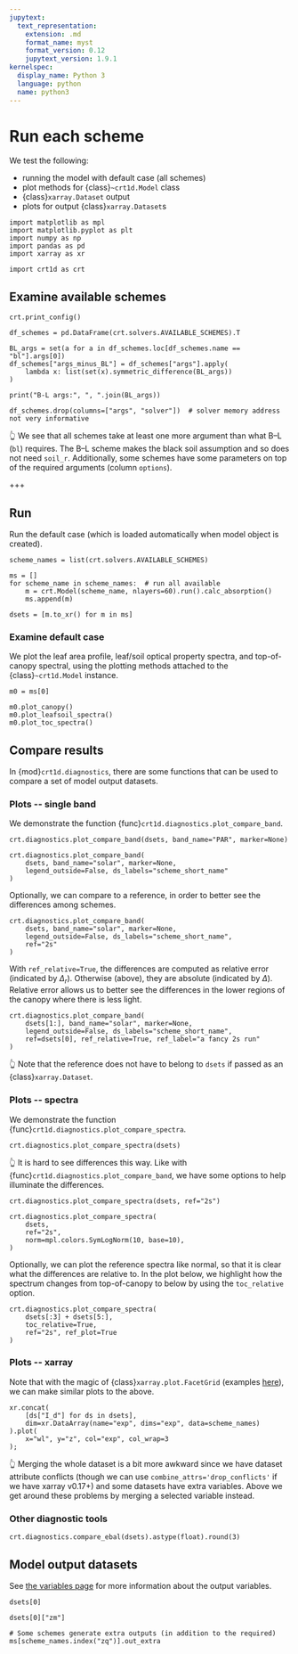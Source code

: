 ```yaml
---
jupytext:
  text_representation:
    extension: .md
    format_name: myst
    format_version: 0.12
    jupytext_version: 1.9.1
kernelspec:
  display_name: Python 3
  language: python
  name: python3
---
```


# Run each scheme

We test the following:

* running the model with default case (all schemes)
* plot methods for {class}`~crt1d.Model` class
* {class}`xarray.Dataset` output
* plots for output {class}`xarray.Dataset`s

```{code-cell} ipython3
import matplotlib as mpl
import matplotlib.pyplot as plt
import numpy as np
import pandas as pd
import xarray as xr

import crt1d as crt
```

## Examine available schemes

```{code-cell} ipython3
crt.print_config()
```

```{code-cell} ipython3
df_schemes = pd.DataFrame(crt.solvers.AVAILABLE_SCHEMES).T

BL_args = set(a for a in df_schemes.loc[df_schemes.name == "bl"].args[0])
df_schemes["args_minus_BL"] = df_schemes["args"].apply(
    lambda x: list(set(x).symmetric_difference(BL_args))
)

print("B-L args:", ", ".join(BL_args))

df_schemes.drop(columns=["args", "solver"])  # solver memory address not very informative
```

👆 We see that all schemes take at least one more argument than what B–L (`bl`) requires. The B–L scheme makes the black soil assumption and so does not need `soil_r`. Additionally, some schemes have some parameters on top of the required arguments (column `options`).

+++

## Run
Run the default case (which is loaded automatically when model object is created).

```{code-cell} ipython3
scheme_names = list(crt.solvers.AVAILABLE_SCHEMES)

ms = []
for scheme_name in scheme_names:  # run all available
    m = crt.Model(scheme_name, nlayers=60).run().calc_absorption()
    ms.append(m)

dsets = [m.to_xr() for m in ms]
```

### Examine default case

We plot the leaf area profile, leaf/soil optical property spectra, and top-of-canopy spectral, using the plotting methods attached to the {class}`~crt1d.Model` instance.

```{code-cell} ipython3
m0 = ms[0]

m0.plot_canopy()
m0.plot_leafsoil_spectra()
m0.plot_toc_spectra()
```

## Compare results

In {mod}`crt1d.diagnostics`, there are some functions that can be used to compare a set of model output datasets.

### Plots -- single band

We demonstrate the function {func}`crt1d.diagnostics.plot_compare_band`.

```{code-cell} ipython3
crt.diagnostics.plot_compare_band(dsets, band_name="PAR", marker=None)
```

```{code-cell} ipython3
crt.diagnostics.plot_compare_band(
    dsets, band_name="solar", marker=None,
    legend_outside=False, ds_labels="scheme_short_name"
)
```

Optionally, we can compare to a reference, in order to better see the differences among schemes.

```{code-cell} ipython3
crt.diagnostics.plot_compare_band(
    dsets, band_name="solar", marker=None,
    legend_outside=False, ds_labels="scheme_short_name",
    ref="2s"
)
```

With `ref_relative=True`, the differences are computed as relative error (indicated by $\Delta_r$). Otherwise (above), they are absolute (indicated by $\Delta$). Relative error allows us to better see the differences in the lower regions of the canopy where there is less light.

```{code-cell} ipython3
crt.diagnostics.plot_compare_band(
    dsets[1:], band_name="solar", marker=None,
    legend_outside=False, ds_labels="scheme_short_name",
    ref=dsets[0], ref_relative=True, ref_label="a fancy 2s run"
)
```

👆 Note that the reference does not have to belong to `dsets` if passed as an {class}`xarray.Dataset`.

### Plots -- spectra

We demonstrate the function {func}`crt1d.diagnostics.plot_compare_spectra`.

```{code-cell} ipython3
crt.diagnostics.plot_compare_spectra(dsets)
```

👆 It is hard to see differences this way. Like with {func}`crt1d.diagnostics.plot_compare_band`, we have some options to help illuminate the differences.

```{code-cell} ipython3
crt.diagnostics.plot_compare_spectra(dsets, ref="2s")

crt.diagnostics.plot_compare_spectra(
    dsets,
    ref="2s",
    norm=mpl.colors.SymLogNorm(10, base=10),
)
```

Optionally, we can plot the reference spectra like normal, so that it is clear what the differences are relative to. In the plot below, we highlight how the spectrum changes from top-of-canopy to below by using the `toc_relative` option.

```{code-cell} ipython3
crt.diagnostics.plot_compare_spectra(
    dsets[:3] + dsets[5:],
    toc_relative=True,
    ref="2s", ref_plot=True
)
```

### Plots -- xarray

Note that with the magic of {class}`xarray.plot.FacetGrid` (examples [here](https://xarray.pydata.org/en/stable/plotting.html#faceting)), we can make similar plots to the above.

```{code-cell} ipython3
xr.concat(
    [ds["I_d"] for ds in dsets],
    dim=xr.DataArray(name="exp", dims="exp", data=scheme_names)
).plot(
    x="wl", y="z", col="exp", col_wrap=3
);
```

👆 Merging the whole dataset is a bit more awkward since we have dataset attribute conflicts (though we can use `combine_attrs='drop_conflicts'` if we have xarray v0.17+) and some datasets have extra variables. Above we get around these problems by merging a selected variable instead.

### Other diagnostic tools

```{code-cell} ipython3
crt.diagnostics.compare_ebal(dsets).astype(float).round(3)
```

## Model output datasets

See [the variables page](/variables.md) for more information about the output variables.

```{code-cell} ipython3
dsets[0]
```

```{code-cell} ipython3
dsets[0]["zm"]
```

```{code-cell} ipython3
# Some schemes generate extra outputs (in addition to the required)
ms[scheme_names.index("zq")].out_extra
```
